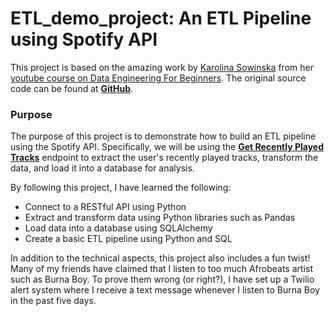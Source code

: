 # ETL_demo_project: An ETL Pipeline using Spotify API

This project is based on the amazing work by [Karolina Sowinska](https://www.linkedin.com/in/karolina-sowinska-b3070b103/) from her [youtube course on Data Engineering For Beginners](https://www.youtube.com/watch?v=dvviIUKwH7o). The original source code can be found at [**GitHub**](https://github.com/karolina-sowinska/free-data-engineering-course-for-beginners).

### Purpose

The purpose of this project is to demonstrate how to build an ETL pipeline using the Spotify API. Specifically, we will be using the [**Get Recently Played Tracks**](https://developer.spotify.com/documentation/web-api/) endpoint to extract the user's recently played tracks, transform the data, and load it into a database for analysis.

By following this project, I have learned the following:

- Connect to a RESTful API using Python
- Extract and transform data using Python libraries such as Pandas
- Load data into a database using SQLAlchemy
- Create a basic ETL pipeline using Python and SQL

In addition to the technical aspects, this project also includes a fun twist! Many of my friends have claimed that I listen to too much Afrobeats artist such as Burna Boy. To prove them wrong (or right?), I have set up a Twilio alert system where I receive a text message whenever I listen to Burna Boy in the past five days.

